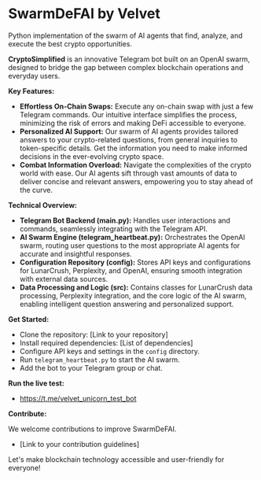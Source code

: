 # SwarmDeFAI by Velvet
Python implementation of the swarm of AI agents that find, analyze, and execute the best crypto opportunities.

**CryptoSimplified** is an innovative Telegram bot built on an OpenAI swarm, designed to bridge the gap between complex blockchain operations and everyday users. 

**Key Features:**

* **Effortless On-Chain Swaps:** Execute any on-chain swap with just a few Telegram commands. Our intuitive interface simplifies the process, minimizing the risk of errors and making DeFi accessible to everyone.
* **Personalized AI Support:** Our swarm of AI agents provides tailored answers to your crypto-related questions, from general inquiries to token-specific details.  Get the information you need to make informed decisions in the ever-evolving crypto space.
* **Combat Information Overload:**  Navigate the complexities of the crypto world with ease. Our AI agents sift through vast amounts of data to deliver concise and relevant answers, empowering you to stay ahead of the curve.

**Technical Overview:**

* **Telegram Bot Backend (main.py):**  Handles user interactions and commands, seamlessly integrating with the Telegram API.
* **AI Swarm Engine (telegram_heartbeat.py):**  Orchestrates the OpenAI swarm, routing user questions to the most appropriate AI agents for accurate and insightful responses.
* **Configuration Repository (config):**  Stores API keys and configurations for LunarCrush, Perplexity, and OpenAI, ensuring smooth integration with external data sources.
* **Data Processing and Logic (src):**  Contains classes for LunarCrush data processing, Perplexity integration, and the core logic of the AI swarm, enabling intelligent question answering and personalized support.

**Get Started:**

* Clone the repository: [Link to your repository]
* Install required dependencies: [List of dependencies]
* Configure API keys and settings in the `config` directory.
* Run `telegram_heartbeat.py` to start the AI swarm.
* Add the bot to your Telegram group or chat.

**Run the live test:**

* https://t.me/velvet_unicorn_test_bot 

**Contribute:**

We welcome contributions to improve SwarmDeFAI.  

* [Link to your contribution guidelines]

Let's make blockchain technology accessible and user-friendly for everyone!
